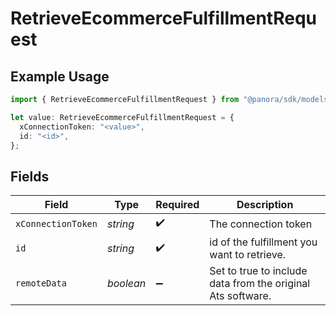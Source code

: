 # RetrieveEcommerceFulfillmentRequest

## Example Usage

```typescript
import { RetrieveEcommerceFulfillmentRequest } from "@panora/sdk/models/operations";

let value: RetrieveEcommerceFulfillmentRequest = {
  xConnectionToken: "<value>",
  id: "<id>",
};
```

## Fields

| Field                                                       | Type                                                        | Required                                                    | Description                                                 |
| ----------------------------------------------------------- | ----------------------------------------------------------- | ----------------------------------------------------------- | ----------------------------------------------------------- |
| `xConnectionToken`                                          | *string*                                                    | :heavy_check_mark:                                          | The connection token                                        |
| `id`                                                        | *string*                                                    | :heavy_check_mark:                                          | id of the fulfillment you want to retrieve.                 |
| `remoteData`                                                | *boolean*                                                   | :heavy_minus_sign:                                          | Set to true to include data from the original Ats software. |